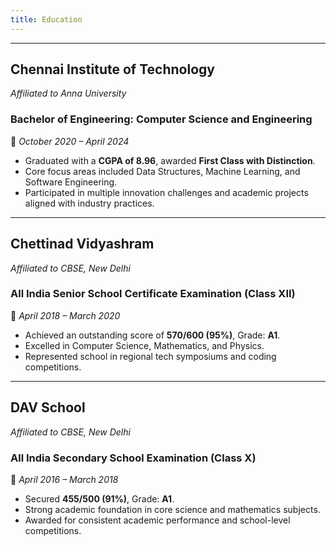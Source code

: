 ```yaml
---
title: Education
---
```


<!--
This website is only meant to showcase the work and and skills of the author,
on a professional level. It also has a blog, containing the author's observations
and opinions on various topics. The views expressed are the author's own.
Copyright (C) 2025  T L Naparajith

This program is free software: you can redistribute it and/or modify
it under the terms of the GNU Affero General Public License Version 3 as published
by the Free Software Foundation.

This program is distributed in the hope that it will be useful,
but WITHOUT ANY WARRANTY; without even the implied warranty of
MERCHANTABILITY or FITNESS FOR A PARTICULAR PURPOSE.  See the
GNU Affero General Public License for more details.

You should have received a copy of the GNU Affero General Public License
along with this program.  If not, see <https://www.gnu.org/licenses/agpl-3.0.txt>.

Contact me through electronic mail: <naparajith@duck.com>
-->

---

## **Chennai Institute of Technology**

_Affiliated to Anna University_

### Bachelor of Engineering: Computer Science and Engineering

📅 _October 2020 – April 2024_

- Graduated with a **CGPA of 8.96**, awarded **First Class with Distinction**.
- Core focus areas included Data Structures, Machine Learning, and Software
  Engineering.
- Participated in multiple innovation challenges and academic projects aligned
  with industry practices.

---

## **Chettinad Vidyashram**

_Affiliated to CBSE, New Delhi_

### All India Senior School Certificate Examination (Class XII)

📅 _April 2018 – March 2020_

- Achieved an outstanding score of **570/600 (95%)**, Grade: **A1**.
- Excelled in Computer Science, Mathematics, and Physics.
- Represented school in regional tech symposiums and coding competitions.

---

## **DAV School**

_Affiliated to CBSE, New Delhi_

### All India Secondary School Examination (Class X)

📅 _April 2016 – March 2018_

- Secured **455/500 (91%)**, Grade: **A1**.
- Strong academic foundation in core science and mathematics subjects.
- Awarded for consistent academic performance and school-level competitions.
